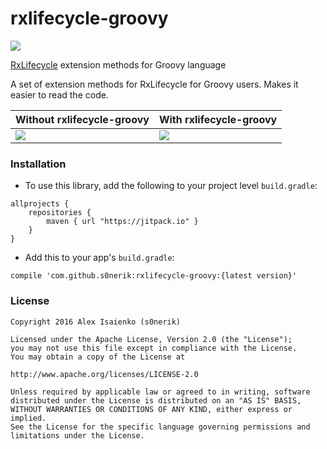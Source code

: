 # rxlifecycle-groovy
[![](https://jitpack.io/v/s0nerik/rxlifecycle-groovy.svg)](https://jitpack.io/#s0nerik/rxlifecycle-groovy)

[RxLifecycle](https://github.com/trello/RxLifecycle) extension methods for Groovy language

A set of extension methods for RxLifecycle for Groovy users. Makes it easier to read the code.

| Without rxlifecycle-groovy          | With rxlifecycle-groovy             |
| ---                                 | ---                                 |
| ![](http://i.imgur.com/rPWY6h0.png) | ![](http://i.imgur.com/gOe4oOj.png) |

### Installation
- To use this library, add the following to your project level `build.gradle`:
```
allprojects {
    repositories {
        maven { url "https://jitpack.io" }
    }
}
```
- Add this to your app's `build.gradle`:
```
compile 'com.github.s0nerik:rxlifecycle-groovy:{latest version}'
```

### License

```
Copyright 2016 Alex Isaienko (s0nerik)

Licensed under the Apache License, Version 2.0 (the "License");
you may not use this file except in compliance with the License.
You may obtain a copy of the License at

http://www.apache.org/licenses/LICENSE-2.0

Unless required by applicable law or agreed to in writing, software
distributed under the License is distributed on an "AS IS" BASIS,
WITHOUT WARRANTIES OR CONDITIONS OF ANY KIND, either express or implied.
See the License for the specific language governing permissions and
limitations under the License.
```
